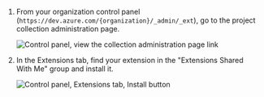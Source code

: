 1.  From your organization control panel (`https://dev.azure.com/{organization}/_admin/_ext`), go to the project collection administration page.

    ![Control panel, view the collection administration page link](../../media-procedures/install/collection-page.png)

2.  In the Extensions tab, find your extension in the "Extensions Shared With Me" group and install it.

    ![Control panel, Extensions tab, Install button](../../media-procedures/install/install.png)
